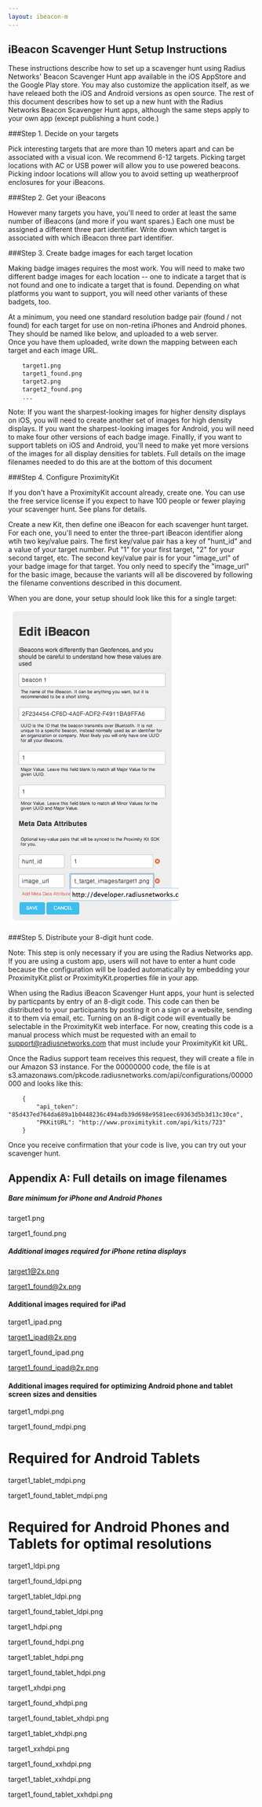 ```yaml
---
layout: ibeacon-m
---
```



## iBeacon Scavenger Hunt Setup Instructions

These instructions describe how to set up a scavenger hunt using Radius Networks' Beacon Scavenger Hunt app available in the iOS AppStore and the Google Play store.
You may also customize the application itself, as we have releaed both the iOS and Android versions as open source.  The rest of this document 
describes how to set up a new hunt with the Radius Networks Beacon Scavenger Hunt apps, although the same steps apply to your own app (except 
publishing a hunt code.)

###Step 1. Decide on your targets

Pick interesting targets that are more than 10 meters apart and can be associated with a visual icon.  We recommend 6-12 targets.  Picking target locations
with AC or USB power will allow you to use powered beacons.  Picking indoor locations will allow you to avoid setting up weatherproof enclosures
for your iBeacons.

###Step 2. Get your iBeacons

However many targets you have, you'll need to order at least the same number of iBeacons (and more if you want spares.)  Each one must be assigned a different
three part identifier.  Write down which target is associated with which iBeacon three part identifier.

###Step 3. Create badge images for each target location

Making badge images requires the most work.  You will need to make two different badge images for each location -- one to indicate a target that is not
found and one to indicate a target that is found.  Depending on what platforms you want to support, you will need other variants of these badgets, too.

At a minimum, you need one standard resolution badge pair (found / not found) for each target for use on non-retina iPhones and Android phones.  They should be named like below, and uploaded to a web server.  
Once you have them uploaded, write down the mapping between each target and each image URL.

        target1.png
        target1_found.png
        target2.png
        target2_found.png
        ...


Note:  If you want the sharpest-looking images for higher density displays on iOS, you will need to create another set of images for high density displays. If you want the sharpest-looking images for Android, you will need to make four other versions of each badge image. Finallly, if you want to support tablets on iOS and Android, you'll need to make yet more versions of the images for all display densities for tablets.  Full details on the image filenames needed to do this are at the bottom of this document

###Step 4. Configure ProximityKit

If you don't have a ProximityKit account already, create one.  You can use the free service license if you expect to have 100 people or fewer
playing your scavenger hunt.  See plans for details.

Create a new Kit, then define one iBeacon for each scavenger hunt target.  For each one, you'll need to enter the three-part iBeacon identifier along wtih two key/value pairs.  The first key/value pair
has a key of "hunt_id" and a value of your target number.  Put "1" for your first target, "2" for your second target, etc.  The second key/value pair is for your "image_url" of your badge image for that target.  You only need to 
specify the "image_url" for the basic image, because the variants will all be discovered by following the filename conventions described in this document.

When you are done, your setup should look like this for a single target:

<img src='images/scavengerhunt-pk-setup.png'/>

###Step 5. Distribute your 8-digit hunt code.  

Note:  This step is only necessary if you are using the Radius Networks app.  If you are using a custom app, users will not have to enter a hunt code because the configuration will
be loaded automatically by embedding your ProximityKit.plist or ProximityKit.properties file in your app.

When using the Radius iBeacon Scavenger Hunt apps, your hunt is selected by particpants by entry of an 8-digit code.  This code can then be distributed to your
participants by posting it on a sign or a website, sending it to them via email, etc.  Turning on an 8-digit code will eventually be selectable in the ProximityKit web interface.  For now, creating this code is a manual process which must be requested with an email to support@radiusnetworks.com that must include your ProximityKit kit URL.

Once the Radius support team receives this request, they will create a file in our Amazon S3 instance.  For the 00000000 code, the file is at s3.amazonaws.com/pkcode.radiusnetworks.com/api/configurations/00000000 and looks like this:

        {
            "api_token": "85d437ed764da689a1b0448236c494adb39d698e9581eec69363d5b3d13c30ce",
            "PKKitURL": "http://www.proximitykit.com/api/kits/723"
        }

Once you receive confirmation that your code is live, you can try out your scavenger hunt.



## Appendix A:  Full details on image filenames

##### Bare minimum for iPhone and Android Phones

target1.png

target1_found.png

##### Additional images required for iPhone retina displays

target1@2x.png

target1_found@2x.png



#### Additional images required for iPad

target1_ipad.png

target1_ipad@2x.png

target1_found_ipad.png

target1_found_ipad@2x.png



#### Additional images required for optimizing Android phone and tablet screen sizes and densities

target1_mdpi.png

target1_found_mdpi.png



# Required for Android Tablets

target1_tablet_mdpi.png

target1_found_tablet_mdpi.png



# Required for Android Phones and Tablets for optimal resolutions



target1_ldpi.png

target1_found_ldpi.png

target1_tablet_ldpi.png

target1_found_tablet_ldpi.png

target1_hdpi.png

target1_found_hdpi.png

target1_tablet_hdpi.png

target1_found_tablet_hdpi.png

target1_xhdpi.png

target1_found_xhdpi.png

target1_found_tablet_xhdpi.png

target1_tablet_xhdpi.png

target1_xxhdpi.png

target1_found_xxhdpi.png

target1_tablet_xxhdpi.png

target1_found_tablet_xxhdpi.png
